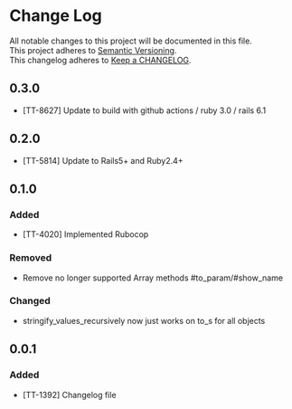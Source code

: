 # Change Log
All notable changes to this project will be documented in this file.  
This project adheres to [Semantic Versioning](http://semver.org/).  
This changelog adheres to [Keep a CHANGELOG](http://keepachangelog.com/).  

## 0.3.0

- [TT-8627] Update to build with github actions / ruby 3.0 / rails 6.1

## 0.2.0

- [TT-5814] Update to Rails5+ and Ruby2.4+

## 0.1.0

### Added
- [TT-4020] Implemented Rubocop

### Removed
- Remove no longer supported Array methods #to_param/#show_name

### Changed
- stringify_values_recursively now just works on to_s for all objects

## 0.0.1

### Added
- [TT-1392] Changelog file
